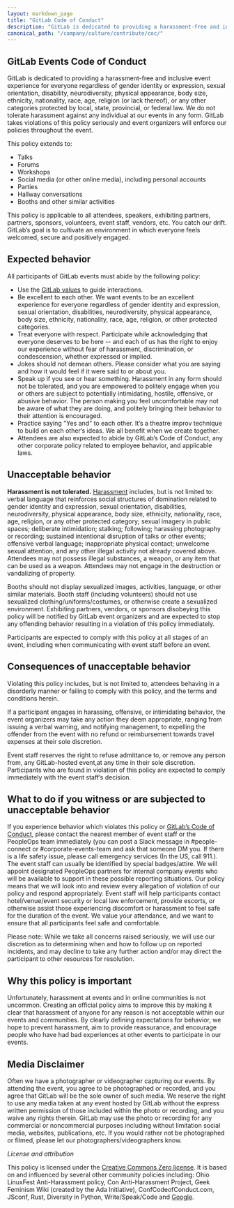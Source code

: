 ```yaml
---
layout: markdown_page
title: "GitLab Code of Conduct"
description: "GitLab is dedicated to providing a harassment-free and inclusive event experience for everyone!"
canonical_path: "/company/culture/contribute/coc/"
---
```


## GitLab Events Code of Conduct
 
GitLab is dedicated to providing a harassment-free and inclusive event experience for everyone regardless of gender identity or expression, sexual orientation, disability, neurodiversity, physical appearance, body size, ethnicity, nationality, race, age, religion (or lack thereof), or any other categories protected by local, state, provincial, or federal law. We do not tolerate harassment against any individual at our events in any form. GitLab takes violations of this policy seriously and event organizers will enforce our policies throughout the event. 
 
This policy extends to: 
- Talks
- Forums
- Workshops
- Social media (or other online media), including personal accounts
- Parties
- Hallway conversations
- Booths and other similar activities 
 
This policy is applicable to all attendees, speakers, exhibiting partners, partners, sponsors, volunteers, event staff, vendors, etc. You catch our drift. GitLab’s goal is to cultivate an environment in which everyone feels welcomed, secure and positively engaged.
 
## Expected behavior
 
All participants of GitLab events must abide by the following policy:
- Use the [GitLab values](/handbook/values/#credit) to guide interactions.
- Be excellent to each other. We want events to be an excellent experience for everyone regardless of gender identity and expression, sexual orientation, disabilities, neurodiversity, physical appearance, body size, ethnicity, nationality, race, age, religion, or other protected categories.
- Treat everyone with respect. Participate while acknowledging that everyone deserves to be here -- and each of us has the right to enjoy our experience without fear of harassment, discrimination, or condescension, whether expressed or implied.
- Jokes should not demean others. Please consider what you are saying and how it would feel if it were said to or about you.
- Speak up if you see or hear something. Harassment in any form should not be tolerated, and you are empowered to politely engage when you or others are subject to potentially intimidating, hostile, offensive, or abusive behavior. The person making you feel uncomfortable may not be aware of what they are doing, and politely bringing their behavior to their attention is encouraged.
- Practice saying "Yes and" to each other. It’s a theatre improv technique to build on each other’s ideas. We all benefit when we create together.
- Attendees are also expected to abide by GitLab’s Code of Conduct, any other corporate policy related to employee behavior, and applicable laws.
 
## Unacceptable behavior
 
**Harassment is not tolerated.** [Harassment](/handbook/anti-harassment/#types-of-harassment) includes, but is not limited to: verbal language that reinforces social structures of domination related to gender identity and expression, sexual orientation, disabilities, neurodiversity, physical appearance, body size, ethnicity, nationality, race, age, religion, or any other protected category; sexual imagery in public spaces; deliberate intimidation; stalking; following; harassing photography or recording; sustained intentional disruption of talks or other events; offensive verbal language; inappropriate physical contact; unwelcome sexual attention, and any other illegal activity not already covered above. 
Attendees may not possess illegal substances, a weapon, or any item that can be used as a weapon. Attendees may not engage in the destruction or vandalizing of property.
 
Booths should not display sexualized images, activities, language, or other similar materials. Booth staff (including volunteers) should not use sexualized clothing/uniforms/costumes, or otherwise create a sexualized environment. Exhibiting partners, vendors, or sponsors disobeying this policy will be notified by GitLab event organizers and are expected to stop any offending behavior resulting in a violation of this policy immediately.
 
Participants are expected to comply with this policy at all stages of an event, including when communicating with event staff before an event.
 
## Consequences of unacceptable behavior
 
Violating this policy includes, but is not limited to, attendees behaving in a disorderly manner or failing to comply with this policy, and the terms and conditions herein.
 
If a participant engages in harassing, offensive, or intimidating behavior, the event organizers may take any action they deem appropriate, ranging from issuing a verbal warning, and notifying management, to expelling the offender from the event with no refund or reimbursement towards travel expenses at their sole discretion.
 
Event staff reserves the right to refuse admittance to, or remove any person from, any GitLab-hosted event,at any time in their sole discretion. Participants who are found in violation of this policy are expected to comply immediately with the event staff’s decision.
 
## What to do if you witness or are subjected to unacceptable behavior
 
If you experience behavior which violates this policy or [GitLab’s Code of Conduct](/handbook/legal/gitlab-code-of-business-conduct-and-ethics/), please contact the nearest member of event staff or the PeopleOps team immediately (you can post a Slack message in #people-connect or #corporate-events-team and ask that someone DM you. If there is a life safety issue, please call emergency services (In the US, call 911.). The event staff can usually be identified by special badges/attire. We will appoint designated PeopleOps partners for internal company events who will be available to support in these possible reporting situations. Our policy means that we will look into and review every allegation of violation of our policy and respond appropriately. Event staff will help participants contact hotel/venue/event security or local law enforcement, provide escorts, or otherwise assist those experiencing discomfort or harassment to feel safe for the duration of the event. We value your attendance, and we want to ensure that all participants feel safe and comfortable.
 
Please note: While we take all concerns raised seriously, we will use our discretion as to determining when and how to follow up on reported incidents, and may decline to take any further action and/or may direct the participant to other resources for resolution.
 
## Why this policy is important
 
Unfortunately, harassment at events and in online communities is not uncommon. Creating an official policy aims to improve this by making it clear that harassment of anyone for any reason is not acceptable within our events and communities.
By clearly defining expectations for behavior, we hope to prevent harassment, aim to provide reassurance, and encourage people who have had bad experiences at other events to participate in our events.
 
## Media Disclaimer
 
Often we have a photographer or videographer capturing our events. By attending the event, you agree to be photographed or recorded, and you agree that GitLab will be the sole owner of such media. We reserve the right to use any media taken at any event hosted by GitLab without the express written permission of those included within the photo or recording, and you waive any rights therein. GitLab may use the photo or recording for any commercial or noncommercial purposes including without limitation social media, websites, publications, etc. If you would rather not be photographed or filmed, please let our photographers/videographers know.
 
_License and attribution_
 
This policy is licensed under the [Creative Commons Zero license](https://creativecommons.org/publicdomain/zero/1.0/).
It is based on and influenced by several other community policies including: Ohio LinuxFest Anti-Harassment policy, Con Anti-Harassment Project, Geek Feminism Wiki (created by the Ada Initiative), ConfCodeofConduct.com, JSconf, Rust, Diversity in Python, Write/Speak/Code and [Google](https://www.google.com/events/policy/anti-harassmentpolicy.html).
